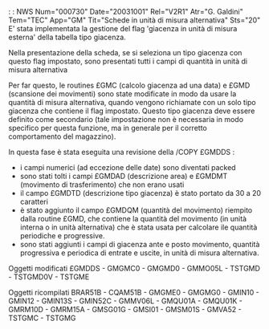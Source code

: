  :  : NWS Num="000730" Date="20031001" Rel="V2R1" Atr="G. Galdini" Tem="TEC" App="GM" Tit="Schede in unità di misura alternativa" Sts="20"
E' stata implementata la gestione del flag 'giacenza in unità di misura esterna' della tabella tipo
giacenza.

Nella presentazione della scheda, se si seleziona un tipo giacenza con questo flag impostato, sono
presentati tutti i campi di quantità in unità di misura alternativa

Per far questo, le routines £GMC (calcolo giacenza ad una data) e £GMD (scansione dei movimenti) sono state modificate in modo da usare la quantità di misura alternativa, quando vengono richiamate
con un solo tipo giacenza che contiene il flag impostato. Questo tipo giacenza deve essere definito come secondario (tale impostazione non è necessaria in modo specifico per questa funzione,
ma in generale per il corretto comportamento del magazzino).

In questa fase è stata eseguita una revisione della /COPY £GMDDS : 
- i campi numerici (ad eccezione delle date) sono diventati packed
- sono stati tolti i campi £GMDAD (descrizione area) e £GMDMT (movimento di trasferimento) che non
erano usati
- il campo £GMDTD (descrizione tipo giacenza) è stato portato da 30 a 20 caratteri
- è stato aggiunto il campo £GMDQM (quantità del movimento) riempito dalla routine £GMD, che
contiene la quantità del movimento (in unità interna o in unità alternativa) che è stata usata per
calcolare ile quantità periodiche e progressive.
- sono stati aggiunti i campi di giacenza ante e posto movimento, quantità progressiva e periodica
di entrate e uscite, in unità di misura alternativa.

Oggetti modificati
£GMDDS - GMGMC0 - GMGMD0 - GMMO05L - TSTGMD - TSTGMD0V - TSTGME

Oggetti ricompilati
BRAR51B - CQAM51B - GMGME0 - GMGMG0 - GMIN10 - GMIN12 - GMIN13S - GMIN52C - GMMV06L - GMQU01A - GMQU01K - GMRM10D - GMRM15A - GMSG01G - GMSI01 - GMSM01S - GMVA52 - TSTGMC - TSTGMG 